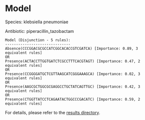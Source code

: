 
# Model

Species: klebsiella pneumoniae

Antibiotic: piperacillin_tazobactam

```
Model (Disjunction - 5 rules):
------------------------------
Absence(CCCGGACGCGCCATCGGCACACCGTCGATCA) [Importance: 0.89, 3 equivalent rules]
OR
Presence(ACTACCTTGGTGATCTCGCCTTTCACGTAGT) [Importance: 0.47, 2 equivalent rules]
OR
Presence(CCGGGGATGCTCGTTAAGCATCGGGAAAGCA) [Importance: 0.02, 3 equivalent rules]
OR
Presence(AAGCGCTGGCGCGAGGCCTGCTATCAGTTGC) [Importance: 0.42, 3 equivalent rules]
OR
Presence(CTGGTTATCCTCAGAATACTGGCCCGACATC) [Importance: 0.59, 2 equivalent rules]

```

For details, please refer to the [results directory](../../../../../results/scm_b/klebsiella%20pneumoniae/piperacillin_tazobactam/repeat_3/).

